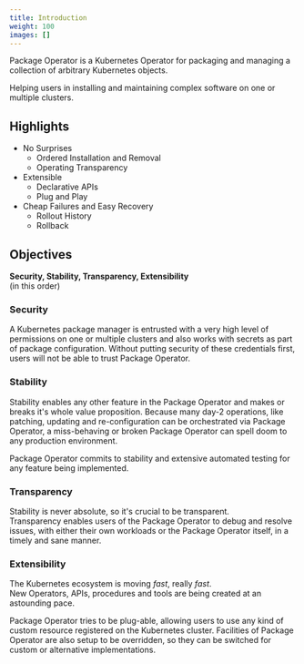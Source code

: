 ```yaml
---
title: Introduction
weight: 100
images: []
---
```


<div class="package-operator-logo"></div>

Package Operator is a Kubernetes Operator for packaging and managing a collection of arbitrary Kubernetes objects.

Helping users in installing and maintaining complex software on one or multiple clusters.

## Highlights

- No Surprises
  - Ordered Installation and Removal
  - Operating Transparency
- Extensible
  - Declarative APIs
  - Plug and Play
- Cheap Failures and Easy Recovery
  - Rollout History
  - Rollback

## Objectives

**Security, Stability, Transparency, Extensibility**  
(in this order)

### Security

A Kubernetes package manager is entrusted with a very high level of permissions on one or multiple clusters and also works with secrets as part of package configuration. Without putting security of these credentials first, users will not be able to trust Package Operator.

### Stability

Stability enables any other feature in the Package Operator and makes or breaks it's whole value proposition. Because many day-2 operations, like patching, updating and re-configuration can be orchestrated via Package Operator, a miss-behaving or broken Package Operator can spell doom to any production environment.

Package Operator commits to stability and extensive automated testing for any feature being implemented.

### Transparency

Stability is never absolute, so it's crucial to be transparent.  
Transparency enables users of the Package Operator to debug and resolve issues, with either their own workloads or the Package Operator itself, in a timely and sane manner.

### Extensibility

The Kubernetes ecosystem is moving _fast_, really _fast_.  
New Operators, APIs, procedures and tools are being created at an astounding pace. 

Package Operator tries to be plug-able, allowing users to use any kind of custom resource registered on the Kubernetes cluster. Facilities of Package Operator are also setup to be overridden, so they can be switched for custom or alternative implementations.
